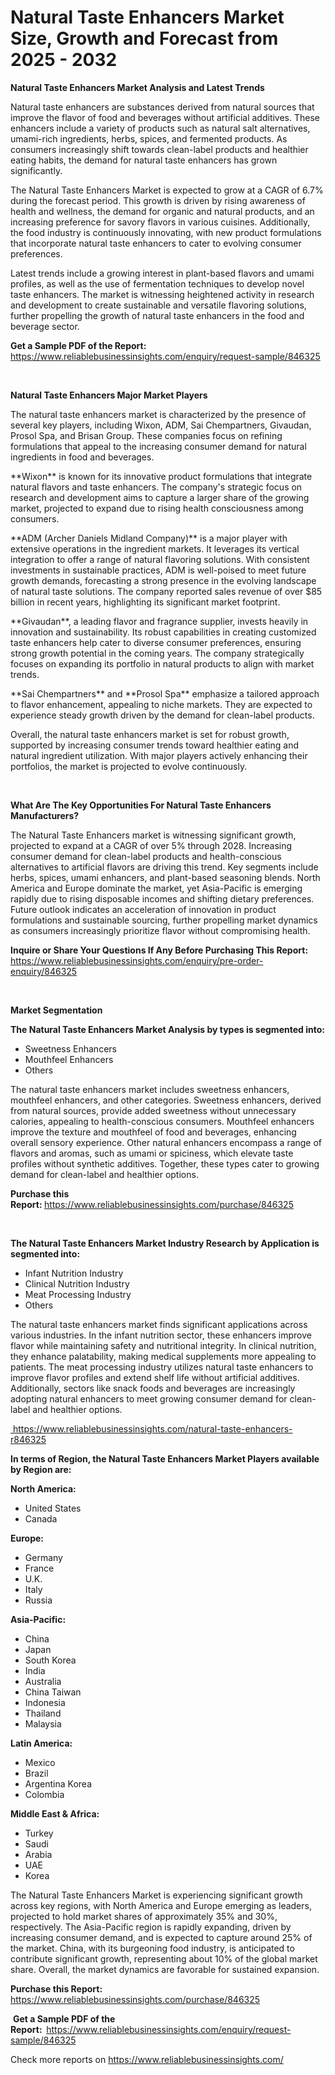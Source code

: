 <p><h1>Natural Taste Enhancers Market Size, Growth and Forecast from 2025 - 2032</h1></p><p><strong>Natural Taste Enhancers Market Analysis and Latest Trends</strong></p>
<p><p>Natural taste enhancers are substances derived from natural sources that improve the flavor of food and beverages without artificial additives. These enhancers include a variety of products such as natural salt alternatives, umami-rich ingredients, herbs, spices, and fermented products. As consumers increasingly shift towards clean-label products and healthier eating habits, the demand for natural taste enhancers has grown significantly.</p><p>The Natural Taste Enhancers Market is expected to grow at a CAGR of 6.7% during the forecast period. This growth is driven by rising awareness of health and wellness, the demand for organic and natural products, and an increasing preference for savory flavors in various cuisines. Additionally, the food industry is continuously innovating, with new product formulations that incorporate natural taste enhancers to cater to evolving consumer preferences.</p><p>Latest trends include a growing interest in plant-based flavors and umami profiles, as well as the use of fermentation techniques to develop novel taste enhancers. The market is witnessing heightened activity in research and development to create sustainable and versatile flavoring solutions, further propelling the growth of natural taste enhancers in the food and beverage sector.</p></p>
<p><strong>Get a Sample PDF of the Report:&nbsp;</strong> <a href="https://www.reliablebusinessinsights.com/enquiry/request-sample/846325?utm_campaign=2737&utm_medium=2&utm_source=Github&utm_content=ia&utm_term=04042025&utm_id=natural-taste-enhancers">https://www.reliablebusinessinsights.com/enquiry/request-sample/846325</a></p>
<p>&nbsp;</p>
<p><strong>Natural Taste Enhancers Major Market Players</strong></p>
<p><p>The natural taste enhancers market is characterized by the presence of several key players, including Wixon, ADM, Sai Chempartners, Givaudan, Prosol Spa, and Brisan Group. These companies focus on refining formulations that appeal to the increasing consumer demand for natural ingredients in food and beverages.</p><p>**Wixon** is known for its innovative product formulations that integrate natural flavors and taste enhancers. The company's strategic focus on research and development aims to capture a larger share of the growing market, projected to expand due to rising health consciousness among consumers.</p><p>**ADM (Archer Daniels Midland Company)** is a major player with extensive operations in the ingredient markets. It leverages its vertical integration to offer a range of natural flavoring solutions. With consistent investments in sustainable practices, ADM is well-poised to meet future growth demands, forecasting a strong presence in the evolving landscape of natural taste solutions. The company reported sales revenue of over $85 billion in recent years, highlighting its significant market footprint.</p><p>**Givaudan**, a leading flavor and fragrance supplier, invests heavily in innovation and sustainability. Its robust capabilities in creating customized taste enhancers help cater to diverse consumer preferences, ensuring strong growth potential in the coming years. The company strategically focuses on expanding its portfolio in natural products to align with market trends.</p><p>**Sai Chempartners** and **Prosol Spa** emphasize a tailored approach to flavor enhancement, appealing to niche markets. They are expected to experience steady growth driven by the demand for clean-label products.</p><p>Overall, the natural taste enhancers market is set for robust growth, supported by increasing consumer trends toward healthier eating and natural ingredient utilization. With major players actively enhancing their portfolios, the market is projected to evolve continuously.</p></p>
<p>&nbsp;</p>
<p><strong>What Are The Key Opportunities For Natural Taste Enhancers Manufacturers?</strong></p>
<p><p>The Natural Taste Enhancers market is witnessing significant growth, projected to expand at a CAGR of over 5% through 2028. Increasing consumer demand for clean-label products and health-conscious alternatives to artificial flavors are driving this trend. Key segments include herbs, spices, umami enhancers, and plant-based seasoning blends. North America and Europe dominate the market, yet Asia-Pacific is emerging rapidly due to rising disposable incomes and shifting dietary preferences. Future outlook indicates an acceleration of innovation in product formulations and sustainable sourcing, further propelling market dynamics as consumers increasingly prioritize flavor without compromising health.</p></p>
<p><strong>Inquire or Share Your Questions If Any Before Purchasing This Report:</strong> <a href="https://www.reliablebusinessinsights.com/enquiry/pre-order-enquiry/846325?utm_campaign=2737&utm_medium=2&utm_source=Github&utm_content=ia&utm_term=04042025&utm_id=natural-taste-enhancers">https://www.reliablebusinessinsights.com/enquiry/pre-order-enquiry/846325</a></p>
<p>&nbsp;</p>
<p><strong>Market Segmentation</strong></p>
<p><strong>The Natural Taste Enhancers Market Analysis by types is segmented into:</strong></p>
<p><ul><li>Sweetness Enhancers</li><li>Mouthfeel Enhancers</li><li>Others</li></ul></p>
<p><p>The natural taste enhancers market includes sweetness enhancers, mouthfeel enhancers, and other categories. Sweetness enhancers, derived from natural sources, provide added sweetness without unnecessary calories, appealing to health-conscious consumers. Mouthfeel enhancers improve the texture and mouthfeel of food and beverages, enhancing overall sensory experience. Other natural enhancers encompass a range of flavors and aromas, such as umami or spiciness, which elevate taste profiles without synthetic additives. Together, these types cater to growing demand for clean-label and healthier options.</p></p>
<p><strong>Purchase this Report:&nbsp;</strong><a href="https://www.reliablebusinessinsights.com/purchase/846325?utm_campaign=2737&utm_medium=2&utm_source=Github&utm_content=ia&utm_term=04042025&utm_id=natural-taste-enhancers">https://www.reliablebusinessinsights.com/purchase/846325</a></p>
<p>&nbsp;</p>
<p><strong>The Natural Taste Enhancers Market Industry Research by Application is segmented into:</strong></p>
<p><ul><li>Infant Nutrition Industry</li><li>Clinical Nutrition Industry</li><li>Meat Processing Industry</li><li>Others</li></ul></p>
<p><p>The natural taste enhancers market finds significant applications across various industries. In the infant nutrition sector, these enhancers improve flavor while maintaining safety and nutritional integrity. In clinical nutrition, they enhance palatability, making medical supplements more appealing to patients. The meat processing industry utilizes natural taste enhancers to improve flavor profiles and extend shelf life without artificial additives. Additionally, sectors like snack foods and beverages are increasingly adopting natural enhancers to meet growing consumer demand for clean-label and healthier options.</p></p>
<p><a href="https://www.reliablebusinessinsights.com/natural-taste-enhancers-r846325?utm_campaign=2737&utm_medium=2&utm_source=Github&utm_content=ia&utm_term=04042025&utm_id=natural-taste-enhancers">&nbsp;https://www.reliablebusinessinsights.com/natural-taste-enhancers-r846325</a></p>
<p><strong>In terms of Region, the Natural Taste Enhancers Market Players available by Region are:</strong></p>
<p>
    <p> <strong> North America: </strong>
        <ul>
            <li>United States</li>
            <li>Canada</li>
        </ul>
        </p> 
    <p> <strong> Europe: </strong>
        <ul>
            <li>Germany</li>
            <li>France</li>
            <li>U.K.</li>
            <li>Italy</li>
            <li>Russia</li>
        </ul>
        </p> 
    <p> <strong> Asia-Pacific: </strong>
        <ul>
            <li>China</li>
            <li>Japan</li>
            <li>South Korea</li>
            <li>India</li>
            <li>Australia</li>
            <li>China Taiwan</li>
            <li>Indonesia</li>
            <li>Thailand</li>
            <li>Malaysia</li>
        </ul>
        </p> 
    <p> <strong> Latin America: </strong>
        <ul>
            <li>Mexico</li>
            <li>Brazil</li>
            <li>Argentina Korea</li>
            <li>Colombia</li>
        </ul>
        </p> 
    <p> <strong> Middle East & Africa: </strong>
        <ul>
            <li>Turkey</li>
            <li>Saudi</li>
            <li>Arabia</li>
            <li>UAE</li>
            <li>Korea</li>
        </ul>
    </p>
    </p>
<p><p>The Natural Taste Enhancers Market is experiencing significant growth across key regions, with North America and Europe emerging as leaders, projected to hold market shares of approximately 35% and 30%, respectively. The Asia-Pacific region is rapidly expanding, driven by increasing consumer demand, and is expected to capture around 25% of the market. China, with its burgeoning food industry, is anticipated to contribute significant growth, representing about 10% of the global market share. Overall, the market dynamics are favorable for sustained expansion.</p></p>
<p><strong>Purchase this Report: </strong><a href="https://www.reliablebusinessinsights.com/purchase/846325?utm_campaign=2737&utm_medium=2&utm_source=Github&utm_content=ia&utm_term=04042025&utm_id=natural-taste-enhancers">https://www.reliablebusinessinsights.com/purchase/846325</a></p>
<p>&nbsp;<strong>Get a Sample PDF of the Report:&nbsp;&nbsp;</strong><a href="https://www.reliablebusinessinsights.com/enquiry/request-sample/846325?utm_campaign=2737&utm_medium=2&utm_source=Github&utm_content=ia&utm_term=04042025&utm_id=natural-taste-enhancers">https://www.reliablebusinessinsights.com/enquiry/request-sample/846325</a></p>
<p><strong></strong></p>
<p>Check more reports on <a href="https://www.reliablebusinessinsights.com/?utm_campaign=2737&utm_medium=2&utm_source=Github&utm_content=ia&utm_term=04042025&utm_id=natural-taste-enhancers">https://www.reliablebusinessinsights.com/</a></p>
